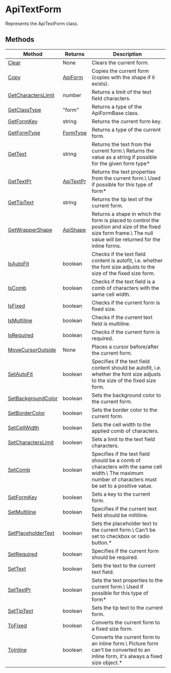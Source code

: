 # ApiTextForm

Represents the ApiTextForm class.


## Methods

| Method | Returns | Description |
| ------ | ------- | ----------- |
| [Clear](./Methods/Clear.md) | None | Clears the current form. |
| [Copy](./Methods/Copy.md) | [ApiForm](../Enumeration/ApiForm.md) | Copies the current form (copies with the shape if it exists). |
| [GetCharactersLimit](./Methods/GetCharactersLimit.md) | number | Returns a limit of the text field characters. |
| [GetClassType](./Methods/GetClassType.md) | "form" | Returns a type of the ApiFormBase class. |
| [GetFormKey](./Methods/GetFormKey.md) | string | Returns the current form key. |
| [GetFormType](./Methods/GetFormType.md) | [FormType](../Enumeration/FormType.md) | Returns a type of the current form. |
| [GetText](./Methods/GetText.md) | string | Returns the text from the current form.\ Returns the value as a string if possible for the given form type* |
| [GetTextPr](./Methods/GetTextPr.md) | [ApiTextPr](../../Word/ApiTextPr/ApiTextPr.md) | Returns the text properties from the current form.\ Used if possible for this type of form* |
| [GetTipText](./Methods/GetTipText.md) | string | Returns the tip text of the current form. |
| [GetWrapperShape](./Methods/GetWrapperShape.md) | [ApiShape](../../Word/ApiShape/ApiShape.md) | Returns a shape in which the form is placed to control the position and size of the fixed size form frame.\ The null value will be returned for the inline forms. |
| [IsAutoFit](./Methods/IsAutoFit.md) | boolean | Checks if the text field content is autofit, i.e. whether the font size adjusts to the size of the fixed size form. |
| [IsComb](./Methods/IsComb.md) | boolean | Checks if the text field is a comb of characters with the same cell width. |
| [IsFixed](./Methods/IsFixed.md) | boolean | Checks if the current form is fixed size. |
| [IsMultiline](./Methods/IsMultiline.md) | boolean | Checks if the current text field is multiline. |
| [IsRequired](./Methods/IsRequired.md) | boolean | Checks if the current form is required. |
| [MoveCursorOutside](./Methods/MoveCursorOutside.md) | None | Places a cursor before/after the current form. |
| [SetAutoFit](./Methods/SetAutoFit.md) | boolean | Specifies if the text field content should be autofit, i.e. whether the font size adjusts to the size of the fixed size form. |
| [SetBackgroundColor](./Methods/SetBackgroundColor.md) | boolean | Sets the background color to the current form. |
| [SetBorderColor](./Methods/SetBorderColor.md) | boolean | Sets the border color to the current form. |
| [SetCellWidth](./Methods/SetCellWidth.md) | boolean | Sets the cell width to the applied comb of characters. |
| [SetCharactersLimit](./Methods/SetCharactersLimit.md) | boolean | Sets a limit to the text field characters. |
| [SetComb](./Methods/SetComb.md) | boolean | Specifies if the text field should be a comb of characters with the same cell width.\ The maximum number of characters must be set to a positive value. |
| [SetFormKey](./Methods/SetFormKey.md) | boolean | Sets a key to the current form. |
| [SetMultiline](./Methods/SetMultiline.md) | boolean | Specifies if the current text field should be miltiline. |
| [SetPlaceholderText](./Methods/SetPlaceholderText.md) | boolean | Sets the placeholder text to the current form.\ Can't be set to checkbox or radio button.* |
| [SetRequired](./Methods/SetRequired.md) | boolean | Specifies if the current form should be required. |
| [SetText](./Methods/SetText.md) | boolean | Sets the text to the current text field. |
| [SetTextPr](./Methods/SetTextPr.md) | boolean | Sets the text properties to the current form.\ Used if possible for this type of form* |
| [SetTipText](./Methods/SetTipText.md) | boolean | Sets the tip text to the current form. |
| [ToFixed](./Methods/ToFixed.md) | boolean | Converts the current form to a fixed size form. |
| [ToInline](./Methods/ToInline.md) | boolean | Converts the current form to an inline form.\ Picture form can't be converted to an inline form, it's always a fixed size object.* |
